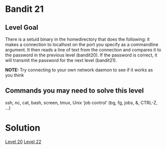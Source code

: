<html>
<h1>Bandit 21</h1>

<h2 id="level-goal">Level Goal</h2>
<p>There is a setuid binary in the homedirectory that does the
following: it makes a connection to localhost on the port you
specify as a commandline argument. It then reads a line of text from
the connection and compares it to the password in the previous level
(bandit20). If the password is correct, it will transmit the
password for the next level (bandit21).</p>

<p><strong>NOTE:</strong> Try connecting to your own network daemon to see if it
works as you think</p>

<h2 id="commands-you-may-need-to-solve-this-level">Commands you may need to solve this level</h2>
<p>ssh, nc, cat, bash, screen, tmux, Unix ‘job control’ (bg, fg, jobs, &amp;, CTRL-Z, …)</p>


<h1>Solution</h1>

<a href="bandit/tasks/bandit20.md">Level 20</a>
<a href="bandit/tasks/bandit22.md">Level 22</a>
</html>
